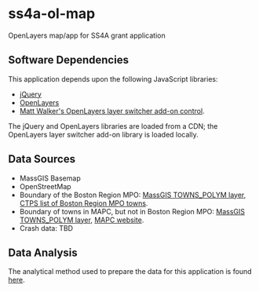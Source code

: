 # ss4a-ol-map
OpenLayers map/app for SS4A grant application

## Software Dependencies
This application depends upon the following JavaScript libraries:
* [jQuery](https://jquery.com/)
* [OpenLayers](https://openlayers.org/)
* [Matt Walker's OpenLayers layer switcher add-on control](https://github.com/walkermatt/ol-layerswitcher).

The jQuery and OpenLayers libraries are loaded from a CDN; the OpenLayers layer switcher add-on library is loaded locally.

## Data Sources
* MassGIS Basemap
* OpenStreetMap
* Boundary of the Boston Region MPO: [MassGIS TOWNS_POLYM layer](https://www.mass.gov/info-details/massgis-data-municipalities),
 [CTPS list of Boston Region MPO towns](https://www.ctps.org/mpo_communities).
* Boundary of towns in MAPC, but not in Boston Region MPO: [MassGIS TOWNS_POLYM layer](https://www.mass.gov/info-details/massgis-data-municipalities), 
[MAPC website](https://www.mapc.org/).
* Crash data: TBD


## Data Analysis
The analytical method used to prepare the data for this application 
is found [here](https://github.com/CTPSSTAFF/ss4a-ol-map/blob/html/masterSS4A_processing.html).
